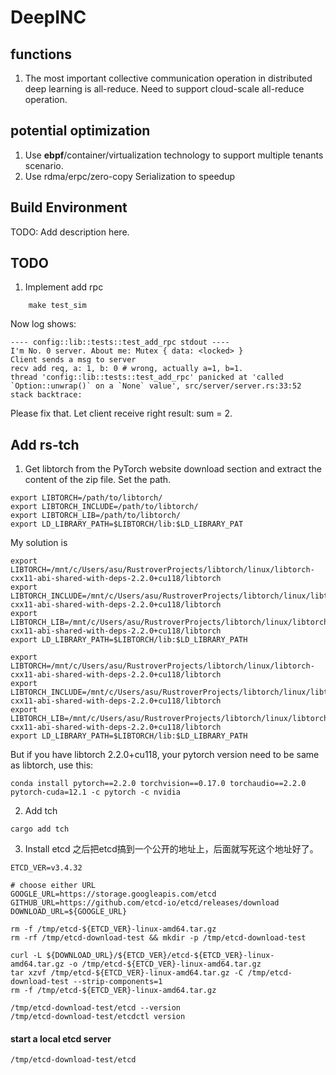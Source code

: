 # DeepINC

## functions

1. The most important collective communication operation in distributed deep learning is all-reduce.
   Need to support cloud-scale all-reduce operation.

## potential optimization

1. Use **ebpf**/container/virtualization technology to support multiple tenants scenario.
2. Use rdma/erpc/zero-copy Serialization to speedup

## Build Environment

TODO: Add description here.

## TODO

1. Implement add rpc

```
    make test_sim
```

Now log shows:

```
---- config::lib::tests::test_add_rpc stdout ----
I'm No. 0 server. About me: Mutex { data: <locked> }
Client sends a msg to server
recv add req, a: 1, b: 0 # wrong, actually a=1, b=1.
thread 'config::lib::tests::test_add_rpc' panicked at 'called `Option::unwrap()` on a `None` value', src/server/server.rs:33:52
stack backtrace:
```

Please fix that. Let client receive right result: sum = 2.

## Add rs-tch

1. Get libtorch from the PyTorch website download section and extract the content of the zip file. Set the path.

``` 
export LIBTORCH=/path/to/libtorch/
export LIBTORCH_INCLUDE=/path/to/libtorch/
export LIBTORCH_LIB=/path/to/libtorch/
export LD_LIBRARY_PATH=$LIBTORCH/lib:$LD_LIBRARY_PAT
```

My solution is 

``` 
export LIBTORCH=/mnt/c/Users/asu/RustroverProjects/libtorch/linux/libtorch-cxx11-abi-shared-with-deps-2.2.0+cu118/libtorch
export LIBTORCH_INCLUDE=/mnt/c/Users/asu/RustroverProjects/libtorch/linux/libtorch-cxx11-abi-shared-with-deps-2.2.0+cu118/libtorch
export LIBTORCH_LIB=/mnt/c/Users/asu/RustroverProjects/libtorch/linux/libtorch-cxx11-abi-shared-with-deps-2.2.0+cu118/libtorch
export LD_LIBRARY_PATH=$LIBTORCH/lib:$LD_LIBRARY_PATH
```

``` 
export LIBTORCH=/mnt/c/Users/asu/RustroverProjects/libtorch/linux/libtorch-cxx11-abi-shared-with-deps-2.2.0+cu118/libtorch
export LIBTORCH_INCLUDE=/mnt/c/Users/asu/RustroverProjects/libtorch/linux/libtorch-cxx11-abi-shared-with-deps-2.2.0+cu118/libtorch
export LIBTORCH_LIB=/mnt/c/Users/asu/RustroverProjects/libtorch/linux/libtorch-cxx11-abi-shared-with-deps-2.2.0+cu118/libtorch
export LD_LIBRARY_PATH=$LIBTORCH/lib:$LD_LIBRARY_PATH
```

But if you have libtorch 2.2.0+cu118, your pytorch version need to be same as libtorch, use this:
``` 
conda install pytorch==2.2.0 torchvision==0.17.0 torchaudio==2.2.0 pytorch-cuda=12.1 -c pytorch -c nvidia
```

2. Add tch

``` 
cargo add tch
```

3. Install etcd
之后把etcd搞到一个公开的地址上，后面就写死这个地址好了。
``` 
ETCD_VER=v3.4.32

# choose either URL
GOOGLE_URL=https://storage.googleapis.com/etcd
GITHUB_URL=https://github.com/etcd-io/etcd/releases/download
DOWNLOAD_URL=${GOOGLE_URL}

rm -f /tmp/etcd-${ETCD_VER}-linux-amd64.tar.gz
rm -rf /tmp/etcd-download-test && mkdir -p /tmp/etcd-download-test

curl -L ${DOWNLOAD_URL}/${ETCD_VER}/etcd-${ETCD_VER}-linux-amd64.tar.gz -o /tmp/etcd-${ETCD_VER}-linux-amd64.tar.gz
tar xzvf /tmp/etcd-${ETCD_VER}-linux-amd64.tar.gz -C /tmp/etcd-download-test --strip-components=1
rm -f /tmp/etcd-${ETCD_VER}-linux-amd64.tar.gz

/tmp/etcd-download-test/etcd --version
/tmp/etcd-download-test/etcdctl version
```

#### start a local etcd server
``` 
/tmp/etcd-download-test/etcd
```